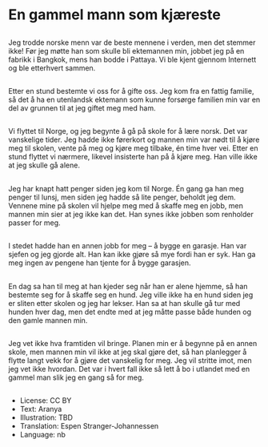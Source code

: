 # En gammel mann som kjæreste

##
Jeg trodde norske menn var de beste mennene i verden, men det stemmer ikke! Før jeg møtte han som skulle bli ektemannen min, jobbet jeg på en fabrikk i Bangkok, mens han bodde i Pattaya. Vi ble kjent gjennom Internett og ble etterhvert sammen.

##
Etter en stund bestemte vi oss for å gifte oss. Jeg kom fra en fattig familie, så det å ha en utenlandsk ektemann som kunne forsørge familien min var en del av grunnen til at jeg giftet meg med ham.

##
Vi flyttet til Norge, og jeg begynte å gå på skole for å lære norsk. Det var vanskelige tider. Jeg hadde ikke førerkort og mannen min var nødt til å kjøre meg til skolen, vente på meg og kjøre meg tilbake, én time hver vei. Etter en stund flyttet vi nærmere, likevel insisterte han på å kjøre meg. Han ville ikke at jeg skulle gå alene.

##
Jeg har knapt hatt penger siden jeg kom til Norge. Én gang ga han meg penger til lunsj, men siden jeg hadde så lite penger, beholdt jeg dem. Vennene mine på skolen vil hjelpe meg med å skaffe meg en jobb, men mannen min sier at jeg ikke kan det. Han synes ikke jobben som renholder passer for meg.

##
I stedet hadde han en annen jobb for meg – å bygge en garasje. Han var sjefen og jeg gjorde alt. Han kan ikke gjøre så mye fordi han er syk. Han ga meg ingen av pengene han tjente for å bygge garasjen.

##
En dag sa han til meg at han kjeder seg når han er alene hjemme, så han bestemte seg for å skaffe seg en hund. Jeg ville ikke ha en hund siden jeg er sliten etter skolen og jeg har lekser. Han sa at han skulle gå tur med hunden hver dag, men det endte med at jeg måtte passe både hunden og den gamle mannen min.

##
Jeg vet ikke hva framtiden vil bringe. Planen min er å begynne på en annen skole, men mannen min vil ikke at jeg skal gjøre det, så han planlegger å flytte langt vekk for å gjøre det vanskelig for meg. Jeg vil stritte imot, men jeg vet ikke hvordan. Det var i hvert fall ikke så lett å bo i utlandet med en gammel man slik jeg en gang så for meg.

##
* License: CC BY
* Text: Aranya
* Illustration: TBD
* Translation: Espen Stranger-Johannessen
* Language: nb
